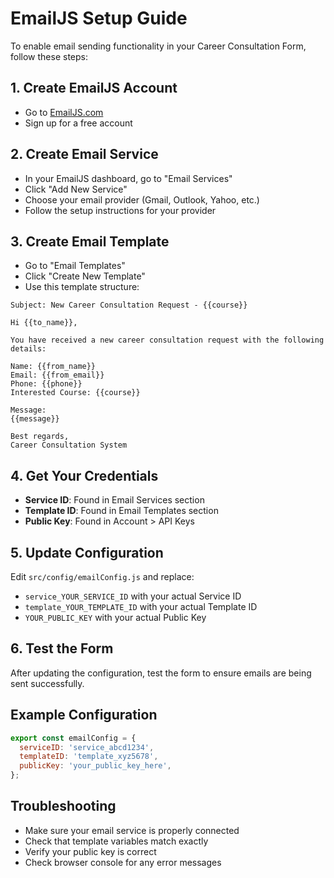 # EmailJS Setup Guide

To enable email sending functionality in your Career Consultation Form, follow these steps:

## 1. Create EmailJS Account
- Go to [EmailJS.com](https://www.emailjs.com/)
- Sign up for a free account

## 2. Create Email Service
- In your EmailJS dashboard, go to "Email Services"
- Click "Add New Service"
- Choose your email provider (Gmail, Outlook, Yahoo, etc.)
- Follow the setup instructions for your provider

## 3. Create Email Template
- Go to "Email Templates"
- Click "Create New Template"
- Use this template structure:

```
Subject: New Career Consultation Request - {{course}}

Hi {{to_name}},

You have received a new career consultation request with the following details:

Name: {{from_name}}
Email: {{from_email}}
Phone: {{phone}}
Interested Course: {{course}}

Message:
{{message}}

Best regards,
Career Consultation System
```

## 4. Get Your Credentials
- **Service ID**: Found in Email Services section
- **Template ID**: Found in Email Templates section  
- **Public Key**: Found in Account > API Keys

## 5. Update Configuration
Edit `src/config/emailConfig.js` and replace:
- `service_YOUR_SERVICE_ID` with your actual Service ID
- `template_YOUR_TEMPLATE_ID` with your actual Template ID
- `YOUR_PUBLIC_KEY` with your actual Public Key

## 6. Test the Form
After updating the configuration, test the form to ensure emails are being sent successfully.

## Example Configuration
```javascript
export const emailConfig = {
  serviceID: 'service_abcd1234',
  templateID: 'template_xyz5678', 
  publicKey: 'your_public_key_here',
};
```

## Troubleshooting
- Make sure your email service is properly connected
- Check that template variables match exactly
- Verify your public key is correct
- Check browser console for any error messages

